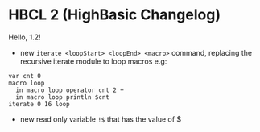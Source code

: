 # HBCL 2 (HighBasic Changelog)
Hello, 1.2!
- new `iterate <loopStart> <loopEnd> <macro>` command, replacing the recursive iterate module to loop macros e.g:
```hb
var cnt 0
macro loop
  in macro loop operator cnt 2 +
  in macro loop println $cnt
iterate 0 16 loop
```
- new read only variable `!$` that has the value of $
